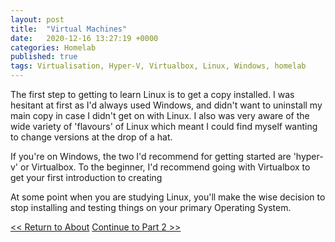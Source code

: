 ```yaml
---
layout: post
title:  "Virtual Machines"
date:   2020-12-16 13:27:19 +0000
categories: Homelab
published: true
tags: Virtualisation, Hyper-V, Virtualbox, Linux, Windows, homelab
---
```

The first step to getting to learn Linux is to get a copy installed. I was
hesitant at first as I'd always used Windows, and didn't want to uninstall
my main copy in case I didn't get on with Linux. I also was very aware of the wide
variety of 'flavours' of Linux which meant I could find myself wanting to change
versions at the drop of a hat.

If you're on Windows, the two I'd recommend for getting started are 'hyper-v'
or Virtualbox. To the beginner, I'd recommend going with Virtualbox to get
your first introduction to creating

At some point when you are studying Linux, you'll make the wise decision to
stop installing and testing things on your primary Operating System.  

<div><a id="l" href="/about"><< Return to About</a>&nbsp;<a id="r" href="/mystory/part2">Continue to Part 2 >></a></div>
<br>
